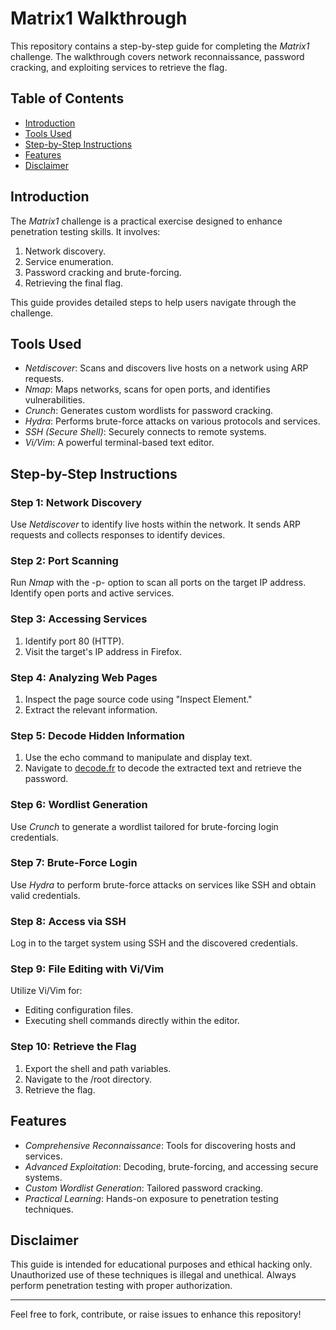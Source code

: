# Matrix1 Walkthrough

This repository contains a step-by-step guide for completing the *Matrix1* challenge. The walkthrough covers network reconnaissance, password cracking, and exploiting services to retrieve the flag.

## Table of Contents
- [Introduction](#introduction)
- [Tools Used](#tools-used)
- [Step-by-Step Instructions](#step-by-step-instructions)
- [Features](#features)
- [Disclaimer](#disclaimer)

## Introduction

The *Matrix1* challenge is a practical exercise designed to enhance penetration testing skills. It involves:
1. Network discovery.
2. Service enumeration.
3. Password cracking and brute-forcing.
4. Retrieving the final flag.

This guide provides detailed steps to help users navigate through the challenge.

## Tools Used

- *Netdiscover*: Scans and discovers live hosts on a network using ARP requests.
- *Nmap*: Maps networks, scans for open ports, and identifies vulnerabilities.
- *Crunch*: Generates custom wordlists for password cracking.
- *Hydra*: Performs brute-force attacks on various protocols and services.
- *SSH (Secure Shell)*: Securely connects to remote systems.
- *Vi/Vim*: A powerful terminal-based text editor.

## Step-by-Step Instructions

### Step 1: Network Discovery
Use *Netdiscover* to identify live hosts within the network. It sends ARP requests and collects responses to identify devices.

### Step 2: Port Scanning
Run *Nmap* with the -p- option to scan all ports on the target IP address. Identify open ports and active services.

### Step 3: Accessing Services
1. Identify port 80 (HTTP).
2. Visit the target's IP address in Firefox.

### Step 4: Analyzing Web Pages
1. Inspect the page source code using "Inspect Element."
2. Extract the relevant information.

### Step 5: Decode Hidden Information
1. Use the echo command to manipulate and display text.
2. Navigate to [decode.fr](https://www.decode.fr/brainfuck-language) to decode the extracted text and retrieve the password.

### Step 6: Wordlist Generation
Use *Crunch* to generate a wordlist tailored for brute-forcing login credentials.

### Step 7: Brute-Force Login
Use *Hydra* to perform brute-force attacks on services like SSH and obtain valid credentials.

### Step 8: Access via SSH
Log in to the target system using SSH and the discovered credentials.

### Step 9: File Editing with Vi/Vim
Utilize Vi/Vim for:
- Editing configuration files.
- Executing shell commands directly within the editor.

### Step 10: Retrieve the Flag
1. Export the shell and path variables.
2. Navigate to the /root directory.
3. Retrieve the flag.

## Features

- *Comprehensive Reconnaissance*: Tools for discovering hosts and services.
- *Advanced Exploitation*: Decoding, brute-forcing, and accessing secure systems.
- *Custom Wordlist Generation*: Tailored password cracking.
- *Practical Learning*: Hands-on exposure to penetration testing techniques.

## Disclaimer

This guide is intended for educational purposes and ethical hacking only. Unauthorized use of these techniques is illegal and unethical. Always perform penetration testing with proper authorization.

---

Feel free to fork, contribute, or raise issues to enhance this repository!